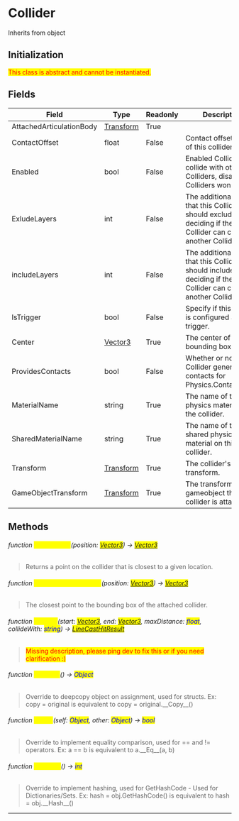 # Collider
Inherits from object
## Initialization
<mark style="color:red;">This class is abstract and cannot be instantiated.</mark>

## Fields
|Field|Type|Readonly|Description|
|---|---|---|---|
|AttachedArticulationBody|[Transform](../objects/Transform.md)|True||
|ContactOffset|float|False|Contact offset value of this collider.|
|Enabled|bool|False|Enabled Colliders will collide with other Colliders, disabled Colliders won't.|
|ExludeLayers|int|False|The additional layers that this Collider should exclude when deciding if the Collider can contact another Collider.|
|includeLayers|int|False|The additional layers that this Collider should include when deciding if the Collider can contact another Collider.|
|IsTrigger|bool|False|Specify if this collider is configured as a trigger.|
|Center|[Vector3](../objects/Vector3.md)|True|The center of the bounding box.|
|ProvidesContacts|bool|False|Whether or not this Collider generates contacts for Physics.ContactEvent.|
|MaterialName|string|True|The name of the physics material on the collider.|
|SharedMaterialName|string|True|The name of the shared physics material on this collider.|
|Transform|[Transform](../objects/Transform.md)|True|The collider's transform.|
|GameObjectTransform|[Transform](../objects/Transform.md)|True|The transform of the gameobject this collider is attached to.|
## Methods
###### function <mark style="color:yellow;">ClosestPoint</mark>(position: <mark style="color:blue;">[Vector3](../objects/Vector3.md)</mark>) → <mark style="color:blue;">[Vector3](../objects/Vector3.md)</mark>
> Returns a point on the collider that is closest to a given location.

###### function <mark style="color:yellow;">ClosestPointOnBounds</mark>(position: <mark style="color:blue;">[Vector3](../objects/Vector3.md)</mark>) → <mark style="color:blue;">[Vector3](../objects/Vector3.md)</mark>
> The closest point to the bounding box of the attached collider.

###### function <mark style="color:yellow;">Raycast</mark>(start: <mark style="color:blue;">[Vector3](../objects/Vector3.md)</mark>, end: <mark style="color:blue;">[Vector3](../objects/Vector3.md)</mark>, maxDistance: <mark style="color:blue;">float</mark>, collideWith: <mark style="color:blue;">string</mark>) → <mark style="color:blue;">[LineCastHitResult](../objects/LineCastHitResult.md)</mark>
> <mark style="color:red;">Missing description, please ping dev to fix this or if you need clarification :)</mark>

###### function <mark style="color:yellow;">\_\_Copy\_\_</mark>() → <mark style="color:blue;">Object</mark>
> Override to deepcopy object on assignment, used for structs. Ex: copy = original is equivalent to copy = original.\_\_Copy\_\_()

###### function <mark style="color:yellow;">\_\_Eq\_\_</mark>(self: <mark style="color:blue;">Object</mark>, other: <mark style="color:blue;">Object</mark>) → <mark style="color:blue;">bool</mark>
> Override to implement equality comparison, used for == and != operators. Ex: a == b is equivalent to a.\_\_Eq\_\_(a, b)

###### function <mark style="color:yellow;">\_\_Hash\_\_</mark>() → <mark style="color:blue;">int</mark>
> Override to implement hashing, used for GetHashCode - Used for Dictionaries/Sets. Ex: hash = obj.GetHashCode() is equivalent to hash = obj.\_\_Hash\_\_()


---

